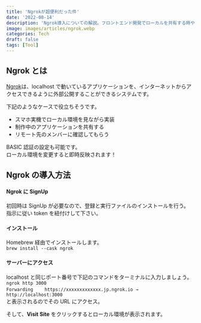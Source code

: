 ```yaml
---
title: 'Ngrokが超便利だった件'
date: '2022-08-14'
description: 'Ngrok導入についての解説。フロントエンド開発でローカルを共有する時や、素早くデプロイ無しで実機確認したい時に活躍しそう。'
image: images/articles/ngrok.webp
categories: Tech
draft: false
tags: [Tool]
---
```


## Ngrok とは

[Ngrok](https://ngrok.com/)は、localhost で動いているアプリケーションを、インターネットからアクセスできるように外部公開することができるシステムです。

下記のようなケースで役立ちそうです。

- スマホ実機でローカル環境を見ながら実装
- 制作中のアプリケーションを共有する
- リモート先のメンバーに確認してもらう

BASIC 認証の設定も可能です。  
ローカル環境を変更すると即時反映されます！

## Ngrok の導入方法

#### Ngrok に SignUp

初回時は SignUp が必要なので、登録と実行ファイルのインストールを行う。  
指示に従い token を紐付けして下さい。

#### インストール

Homebrew 経由でインストールします。  
`brew install --cask ngrok`

#### サーバーにアクセス

localhost と同じポート番号で下記のコマンドをターミナルに入力しましょう。  
`ngrok http 3000`  
`Forwarding 　　https://xxxxxxxxxxxxx.jp.ngrok.io → http://localhost:3000`  
と表示されるのでその URL にアクセス。

そして、**Visit Site** をクリックするとローカル環境が表示されます。
